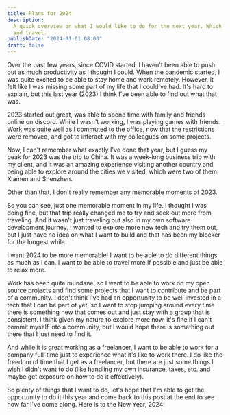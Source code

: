 ```yaml
---
title: Plans for 2024
description:
  A quick overview on what I would like to do for the next year. Which involves open-source, job opportunities
  and travel.
publishDate: "2024-01-01 08:00"
draft: false
---
```


Over the past few years, since COVID started, I haven't been able to push out as much productivity as I thought I could.
When the pandemic started, I was quite excited to be able to stay home and work remotely. However, it felt like I was
missing some part of my life that I could've had. It's hard to explain, but this last year (2023) I think I've been able
to find out what that was.

2023 started out great, was able to spend time with family and friends online on discord. While I wasn't working, I was
playing games with friends. Work was quite well as I commuted to the office, now that the restrictions were removed,
and got to interact with my colleagues on some projects.

Now, I can't remember what exactly I've done that year, but I guess my peak for 2023 was the trip to China. It was a
week-long business trip with my client, and it was an amazing experience visiting another country and being able to
explore around the cities we visited, which were two of them: Xiamen and Shenzhen.

Other than that, I don't really remember any memorable moments of 2023.

So you can see, just one memorable moment in my life. I thought I was doing fine, but that trip really changed me to try
and seek out more from traveling. And it wasn't just traveling but also in my own software development journey, I wanted
to explore more new tech and try them out, but I just have no idea on what I want to build and that has been my blocker
for the longest while.

I want 2024 to be more memorable! I want to be able to do different things as much as I can. I want to be able to travel
more if possible and just be able to relax more.

Work has been quite mundane, so I want to be able to work on my open source projects and find some projects that I want
to contribute and be part of a community. I don't think I've had an opportunity to be well invested in a tech that I
can be part of yet, so I want to stop jumping around every time there is something new that comes out and just stay with
a group that is consistent. I think given my nature to explore more now, it's fine if I can't commit myself into a
community, but I would hope there is something out there that I just need to find it.

And while it is great working as a freelancer, I want to be able to work for a company full-time just to experience what
it's like to work there. I do like the freedom of time that I get as a freelancer, but there are just some things I wish
I didn't want to do (like handling my own insurance, taxes, etc. and maybe get exposure on how to do it effectively).

So plenty of things that I want to do, let's hope that I'm able to get the opportunity to do it this year and come back
to this post at the end to see how far I've come along. Here is to the New Year, 2024!
